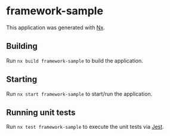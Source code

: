 # framework-sample

This application was generated with [Nx](https://nx.dev).

## Building

Run `nx build framework-sample` to build the application.

## Starting

Run `nx start framework-sample` to start/run the application.

## Running unit tests

Run `nx test framework-sample` to execute the unit tests via [Jest](https://jestjs.io).
